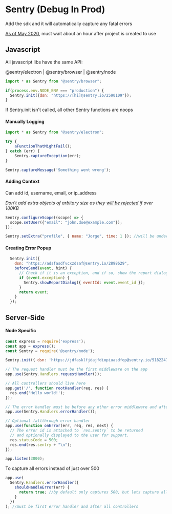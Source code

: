 # Sentry (Debug In Prod)

Add the sdk and it will automatically capture any fatal errors

[As of May 2020](https://forum.sentry.io/t/react-install-fails-with-projectid-error/9620/7),  must wait about an hour after project is created to use

## Javascript

All javascript libs have the same API:

@sentry/electron | @sentry/browser | @sentry/node

```js
import * as Sentry from "@sentry/browser";

if(process.env.NODE_ENV === "production") {
  Sentry.init({dsn: "https://[hi]@sentry.io/2590109"});
}
```

If Sentry.init isn't called, all other Sentry functions are noops

#### Manually Logging

```js
import * as Sentry from "@sentry/electron";

try {
    aFunctionThatMightFail();
} catch (err) {
    Sentry.captureException(err);
}

Sentry.captureMessage('Something went wrong');
```

#### Adding Context

Can add id, username, email, or ip_address

*Don't add extra objects of arbitary size as they [will be rejected](https://github.com/getsentry/sentry-javascript/issues/339) if over 100KB*

```js
Sentry.configureScope((scope) => {
  scope.setUser({"email": "john.doe@example.com"});
});

Sentry.setExtra("profile", { name: "Jorge", time: 1 }); //will be under additional info at bottom
```

#### Creating Error Popup

```js
  Sentry.init({
    dsn: "https://adsfasdfvcxzdsaf@sentry.io/2898629",
    beforeSend(event, hint) {
      // Check if it is an exception, and if so, show the report dialog
      if (event.exception) {
        Sentry.showReportDialog({ eventId: event.event_id });
      }
      return event;
    }
  });
```

## Server-Side

#### Node Specific

```js
const express = require('express');
const app = express();
const Sentry = require('@sentry/node');

Sentry.init({ dsn: 'https://jdfasklfjdajfdiopiuasdfop@sentry.io/5182247' });

// The request handler must be the first middleware on the app
app.use(Sentry.Handlers.requestHandler());

// All controllers should live here
app.get('/', function rootHandler(req, res) {
  res.end('Hello world!');
});

// The error handler must be before any other error middleware and after all controllers, by default only captures 500
app.use(Sentry.Handlers.errorHandler());

// Optional fallthrough error handler
app.use(function onError(err, req, res, next) {
  // The error id is attached to `res.sentry` to be returned
  // and optionally displayed to the user for support.
  res.statusCode = 500;
  res.end(res.sentry + "\n");
});

app.listen(3000);
```

To capture all errors instead of just over 500

```js
app.use(
  Sentry.Handlers.errorHandler({
    shouldHandleError(err) {
      return true; //by default only captures 500, but lets capture all errors
    }
  })
); //must be first error handler and after all controllers
```

